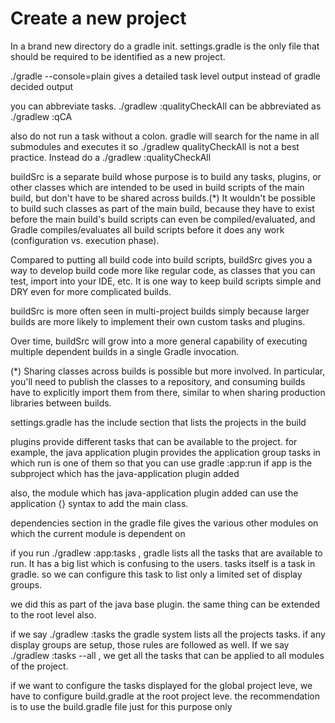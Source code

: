 # Create a new project

In a brand new directory do a gradle init. settings.gradle is the only file that should be required 
to be identified as a new project.

./gradle <task> --console=plain  gives a detailed task level output instead of gradle decided output

you can abbreviate tasks. ./gradlew :qualityCheckAll can be abbreviated as ./gradlew :qCA

also do not run a task without a colon. gradle will search for the name in all submodules and executes it
so ./gradlew qualityCheckAll is not a best practice. Instead do a ./gradlew :qualityCheckAll

buildSrc is a separate build whose purpose is to build any tasks, plugins, or other classes which are intended to be used in build scripts of the main build, but don't have to be shared across builds.(*) It wouldn't be possible to build such classes as part of the main build, because they have to exist before the main build's build scripts can even be compiled/evaluated, and Gradle compiles/evaluates all build scripts before it does any work (configuration vs. execution phase).

Compared to putting all build code into build scripts, buildSrc gives you a way to develop build code more like regular code, as classes that you can test, import into your IDE, etc. It is one way to keep build scripts simple and DRY even for more complicated builds.

buildSrc is more often seen in multi-project builds simply because larger builds are more likely to implement their own custom tasks and plugins.

Over time, buildSrc will grow into a more general capability of executing multiple dependent builds in a single Gradle invocation.

(*) Sharing classes across builds is possible but more involved. In particular, you'll need to publish the classes to a repository, and consuming builds have to explicitly import them from there, similar to when sharing production libraries between builds.

settings.gradle has the include section that lists the projects in the build

plugins provide different tasks that can be available to the project. 
for example, the java application plugin provides the application group tasks in which run is one of them so that you can use 
gradle :app:run if app is the subproject which has the java-application plugin added

also, the module which has java-application plugin added can use the application {} syntax to add the main class.

dependencies section in the gradle file gives the various other modules on which the current module is dependent on

if you run ./gradlew :app:tasks , gradle lists all the tasks that are available to run. It has a big list which is confusing to
the users. tasks itself is a task in gradle. so we can configure this task to list only a limited set of display groups.

we did this as part of the java base plugin. the same thing can be extended to the root level also. 

if we say ./gradlew :tasks the gradle system lists all the projects tasks. if any display groups are setup, those rules are 
followed as well. If we say ./gradlew :tasks --all , we get all the tasks that can be applied to all modules of the project.

if we want to configure the tasks displayed for the global project leve, we have to configure build.gradle at the root project leve.
the recommendation is to use the build.gradle file just for this purpose only



